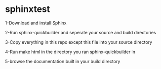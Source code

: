 # sphinxtest

1-Download and install Sphinx

2-Run sphinx-quickbuilder and seperate your source and build directories

3-Copy everything in this repo except this file into your source directory

4-Run make html in the directory you ran sphinx-quickbuilder in

5-browse the documentation built in your build directory
